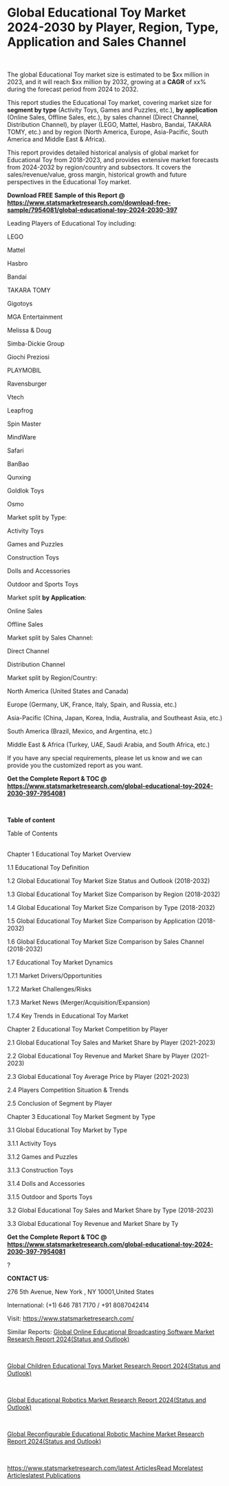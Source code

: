 <h1>Global Educational Toy Market 2024-2030 by Player, Region, Type, Application and Sales Channel</h1><br/><p>The global Educational Toy market size is estimated to be $xx million in 2023, and it will reach $xx million by 2032, growing at a <strong>CAGR</strong> of xx% during the forecast period from 2024 to 2032.</p>
 
 
 
 <p>This report studies the Educational Toy market, covering market size for <strong>segment by type</strong> (Activity Toys, Games and Puzzles, etc.), <strong>by application</strong> (Online Sales, Offline Sales, etc.), by sales channel (Direct Channel, Distribution Channel), by player (LEGO, Mattel, Hasbro, Bandai, TAKARA TOMY, etc.) and by region (North America, Europe, Asia-Pacific, South America and Middle East & Africa).</p>
 
 
 
 <p>This report provides detailed historical analysis of global market for Educational Toy from 2018-2023, and provides extensive market forecasts from 2024-2032 by region/country and subsectors. It covers the sales/revenue/value, gross margin, historical growth and future perspectives in the Educational Toy market.</p>
 
 
 
 <p><strong>Download FREE Sample of this Report @ <a href="https://www.statsmarketresearch.com/download-free-sample/7954081/global-educational-toy-2024-2030-397">https://www.statsmarketresearch.com/download-free-sample/7954081/global-educational-toy-2024-2030-397</a></strong></p>
 
 
 
 <p>Leading Players of Educational Toy including:</p>
 
 
 
 <p>LEGO</p>
 
 
 
 <p>Mattel</p>
 
 
 
 <p>Hasbro</p>
 
 
 
 <p>Bandai</p>
 
 
 
 <p>TAKARA TOMY</p>
 
 
 
 <p>Gigotoys</p>
 
 
 
 <p>MGA Entertainment</p>
 
 
 
 <p>Melissa & Doug</p>
 
 
 
 <p>Simba-Dickie Group</p>
 
 
 
 <p>Giochi Preziosi</p>
 
 
 
 <p>PLAYMOBIL</p>
 
 
 
 <p>Ravensburger</p>
 
 
 
 <p>Vtech</p>
 
 
 
 <p>Leapfrog</p>
 
 
 
 <p>Spin Master</p>
 
 
 
 <p>MindWare</p>
 
 
 
 <p>Safari</p>
 
 
 
 <p>BanBao</p>
 
 
 
 <p>Qunxing</p>
 
 
 
 <p>Goldlok Toys</p>
 
 
 
 <p>Osmo</p>
 
 
 
 <p>Market split by Type:</p>
 
 
 
 <p>Activity Toys</p>
 
 
 
 <p>Games and Puzzles</p>
 
 
 
 <p>Construction Toys</p>
 
 
 
 <p>Dolls and Accessories</p>
 
 
 
 <p>Outdoor and Sports Toys</p>
 
 
 
 <p>Market split <strong>by Application</strong>:</p>
 
 
 
 <p>Online Sales</p>
 
 
 
 <p>Offline Sales</p>
 
 
 
 <p>Market split by Sales Channel:</p>
 
 
 
 <p>Direct Channel</p>
 
 
 
 <p>Distribution Channel</p>
 
 
 
 <p>Market split by Region/Country:</p>
 
 
 
 <p>North America (United States and Canada)</p>
 
 
 
 <p>Europe (Germany, UK, France, Italy, Spain, and Russia, etc.)</p>
 
 
 
 <p>Asia-Pacific (China, Japan, Korea, India, Australia, and Southeast Asia, etc.)</p>
 
 
 
 <p>South America (Brazil, Mexico, and Argentina, etc.)</p>
 
 
 
 <p>Middle East & Africa (Turkey, UAE, Saudi Arabia, and South Africa, etc.)</p>
 
 
 
 <p>If you have any special requirements, please let us know and we can provide you the customized report as you want.</p>
 
 
 
 <div><b>Get the Complete Report & TOC @ <a href="https://www.statsmarketresearch.com/global-educational-toy-2024-2030-397-7954081">https://www.statsmarketresearch.com/global-educational-toy-2024-2030-397-7954081</a></b></div>
 
 
 
 <p><br />
 
 <b>Table of content</b></p>
 
 
 
 <p>Table of Contents<br />
 
 <br />
 
 Chapter 1 Educational Toy Market Overview<br />
 
 1.1 Educational Toy Definition<br />
 
 1.2 Global Educational Toy Market Size Status and Outlook (2018-2032)<br />
 
 1.3 Global Educational Toy Market Size Comparison by Region (2018-2032)<br />
 
 1.4 Global Educational Toy Market Size Comparison by Type (2018-2032)<br />
 
 1.5 Global Educational Toy Market Size Comparison by Application (2018-2032)<br />
 
 1.6 Global Educational Toy Market Size Comparison by Sales Channel (2018-2032)<br />
 
 1.7 Educational Toy Market Dynamics<br />
 
 1.7.1 Market Drivers/Opportunities<br />
 
 1.7.2 Market Challenges/Risks<br />
 
 1.7.3 Market News (Merger/Acquisition/Expansion)<br />
 
 1.7.4 Key Trends in Educational Toy Market<br />
 
 Chapter 2 Educational Toy Market Competition by Player<br />
 
 2.1 Global Educational Toy Sales and Market Share by Player (2021-2023)<br />
 
 2.2 Global Educational Toy Revenue and Market Share by Player (2021-2023)<br />
 
 2.3 Global Educational Toy Average Price by Player (2021-2023)<br />
 
 2.4 Players Competition Situation & Trends<br />
 
 2.5 Conclusion of Segment by Player<br />
 
 Chapter 3 Educational Toy Market Segment by Type<br />
 
 3.1 Global Educational Toy Market by Type<br />
 
 3.1.1 Activity Toys<br />
 
 3.1.2 Games and Puzzles<br />
 
 3.1.3 Construction Toys<br />
 
 3.1.4 Dolls and Accessories<br />
 
 3.1.5 Outdoor and Sports Toys<br />
 
 3.2 Global Educational Toy Sales and Market Share by Type (2018-2023)<br />
 
 3.3 Global Educational Toy Revenue and Market Share by Ty</p>
 
 
 
 <div><b>Get the Complete Report & TOC @ <a href="https://www.statsmarketresearch.com/global-educational-toy-2024-2030-397-7954081">https://www.statsmarketresearch.com/global-educational-toy-2024-2030-397-7954081</a></b></div>
 
 
 
 <p>? </p>
 
 
 
 <p><b>CONTACT US:</b><br />
 
 276 5th Avenue, New York , NY 10001,United States<br />
 
 International: (+1) 646 781 7170 / +91 8087042414<br />
 
 Visit: <a href="https://www.statsmarketresearch.com/">https://www.statsmarketresearch.com/</a><br />
 
 Similar Reports: <a href="https://www.statsmarketresearch.com/global-educational-toy-2024-2030-397-7954081">Global Online Educational Broadcasting Software Market Research Report 2024(Status and Outlook)</a><br />
 
 <br />
 
 <a href="https://www.statsmarketresearch.com/global-educational-toy-2024-2030-397-7954081">Global Children Educational Toys Market Research Report 2024(Status and Outlook)</a><br />
 
 <br />
 
 <a href="https://www.statsmarketresearch.com/global-educational-toy-2024-2030-397-7954081">Global Educational Robotics Market Research Report 2024(Status and Outlook)</a><br />
 
 <br />
 
 <a href="https://www.statsmarketresearch.com/global-educational-toy-2024-2030-397-7954081">Global Reconfigurable Educational Robotic Machine Market Research Report 2024(Status and Outlook)</a><br />
 
 <br />
 
 <a href="https://gyeongbokgung.com">https://www.statsmarketresearch.com/</a><a href="https://hallyeomaritime.com">latest Articles</a><a href="https://jingwansa.com">Read More</a><a href="https://nguoiviet.jp/">latest Articles</a><a href="https://www.intelmarketresearch.com/">latest Publications</a></p>